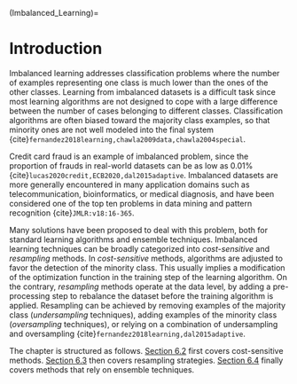 (Imbalanced_Learning)=
# Introduction

Imbalanced learning addresses classification problems where the number of examples representing one class is much lower than the ones of the other classes. Learning from imbalanced datasets is a difficult task since most learning algorithms are not designed to cope with a large difference between the number of cases belonging to different classes. Classification algorithms are often biased toward the majority class examples, so that minority ones are not well modeled into the final system {cite}`fernandez2018learning,chawla2009data,chawla2004special`. 

Credit card fraud is an example of imbalanced problem, since the proportion of frauds in real-world datasets can be as low as 0.01\% {cite}`lucas2020credit,ECB2020,dal2015adaptive`.  Imbalanced datasets are more generally encountered in many application domains such as telecommunication, bioinformatics, or medical diagnosis, and have been considered one of the top ten problems in data mining and pattern recognition {cite}`JMLR:v18:16-365`. 

Many solutions have been proposed to deal with this problem, both for standard learning algorithms and ensemble techniques. Imbalanced learning techniques can be broadly categorized into *cost-sensitive* and *resampling* methods. In *cost-sensitive* methods, algorithms are adjusted to favor the detection of the minority class. This usually implies a modification of the optimization function in the training step of the learning algorithm. On the contrary, *resampling* methods operate at the data level, by adding a pre-processing step to rebalance the dataset before the training algorithm is applied. Resampling can be achieved by removing examples of the majority class (*undersampling* techniques), adding examples of the minority class (*oversampling* techniques), or relying on a combination of undersampling and oversampling  {cite}`fernandez2018learning,dal2015adaptive`.   

The chapter is structured as follows. [Section 6.2](Cost_Sensitive_Learning) first covers cost-sensitive methods. [Section 6.3](Resampling_Strategies) then covers resampling strategies. [Section 6.4](Ensembling_Strategies) finally covers methods that rely on ensemble techniques. 
